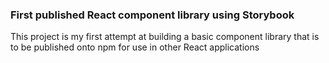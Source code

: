### First published React component library using Storybook 

This project is my first attempt at building a basic component library that is to be published onto npm for use in other React applications
